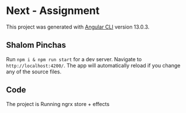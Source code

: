 # Next - Assignment

This project was generated with [Angular CLI](https://github.com/angular/angular-cli) version 13.0.3.

## Shalom Pinchas

Run `npm i & npm run start` for a dev server. Navigate to `http://localhost:4200/`. The app will automatically reload if you change any of the source files.

## Code 

The project is Running ngrx store + effects